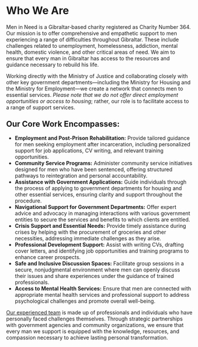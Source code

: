  <style>
    h1, h2 {
      margin-top: 1.5rem;
    }
      </style>

<h1>Who We Are</h1>
  <p>
    Men in Need is a Gibraltar‐based charity registered as Charity Number 364. Our mission is to offer comprehensive and empathetic support to men experiencing a range of difficulties throughout Gibraltar. These include challenges related to unemployment, homelessness, addiction, mental health, domestic violence, and other critical areas of need. We aim to ensure that every man in Gibraltar has access to the resources and guidance necessary to rebuild his life.
  </p>
  
  <p>
    Working directly with the Ministry of Justice and collaborating closely with other key government departments—including the Ministry for Housing and the Ministry for Employment—we create a network that connects men to essential services. <i>Please note that we do not offer direct employment opportunities or access to housing</i>; rather, our role is to facilitate access to a range of support services.
  </p>
  
  <h2>Our Core Work Encompasses:</h2>
  <ul>
    <li>
      <strong>Employment and Post-Prison Rehabilitation:</strong> Provide tailored guidance for men seeking employment after incarceration, including personalized support for job applications, CV writing, and relevant training opportunities.
    </li>
    <li>
      <strong>Community Service Programs:</strong> Administer community service initiatives designed for men who have been sentenced, offering structured pathways to reintegration and personal accountability.
    </li>
    <li>
      <strong>Assistance with Government Applications:</strong> Guide individuals through the process of applying to government departments for housing and other essential services, ensuring clarity and support throughout the procedure.
    </li>
    <li>
      <strong>Navigational Support for Government Departments:</strong> Offer expert advice and advocacy in managing interactions with various government entities to secure the services and benefits to which clients are entitled.
    </li>
    <li>
      <strong>Crisis Support and Essential Needs:</strong> Provide timely assistance during crises by helping with the procurement of groceries and other necessities, addressing immediate challenges as they arise.
    </li>
    <li>
      <strong>Professional Development Support:</strong> Assist with writing CVs, drafting cover letters, and identifying job opportunities and training programs to enhance career prospects.
    </li>
    <li>
      <strong>Safe and Inclusive Discussion Spaces:</strong> Facilitate group sessions in a secure, nonjudgmental environment where men can openly discuss their issues and share experiences under the guidance of trained professionals.
    </li>
    <li>
      <strong>Access to Mental Health Services:</strong> Ensure that men are connected with appropriate mental health services and professional support to address psychological challenges and promote overall well-being.
    </li>
  </ul>
  
  <p>
    <a href="/trustees">Our experienced team</a> is made up of professionals and individuals who have personally faced challenges themselves. Through strategic partnerships with government agencies and community organizations, we ensure that every man we support is equipped with the knowledge, resources, and compassion necessary to achieve lasting personal transformation.
  </p>